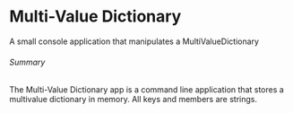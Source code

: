 # Multi-Value Dictionary
 A small console application that manipulates a MultiValueDictionary
###### Summary
The Multi-Value Dictionary app is a command line application that stores a multivalue dictionary in memory. All keys and members are strings.
